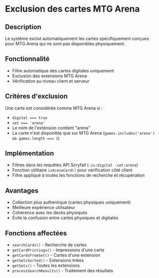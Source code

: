 # Exclusion des cartes MTG Arena

## Description
Le système exclut automatiquement les cartes spécifiquement conçues pour MTG Arena qui ne sont pas disponibles physiquement.

## Fonctionnalité
- Filtre automatique des cartes digitales uniquement
- Exclusion des extensions MTG Arena 
- Vérification au niveau client et serveur

## Critères d'exclusion
Une carte est considérée comme MTG Arena si :
- `digital === true`
- `set === 'arena'`
- Le nom de l'extension contient "arena"
- La carte n'est disponible que sur MTG Arena (`games.includes('arena') && games.length === 1`)

## Implémentation
- Filtres dans les requêtes API Scryfall (`-is:digital -set:arena`)
- Fonction utilitaire `isArenaCard()` pour vérification côté client
- Filtre appliqué à toutes les fonctions de recherche et récupération

## Avantages
- Collection plus authentique (cartes physiques uniquement)
- Meilleure expérience utilisateur
- Cohérence avec les decks physiques
- Évite la confusion entre cartes physiques et digitales

## Fonctions affectées
- `searchCards()` - Recherche de cartes
- `getCardPrintings()` - Impressions d'une carte
- `getCardsFromSet()` - Cartes d'une extension
- `getSetsSorted()` - Extensions triées
- `getSets()` - Toutes les extensions
- `processSearchResults()` - Traitement des résultats
